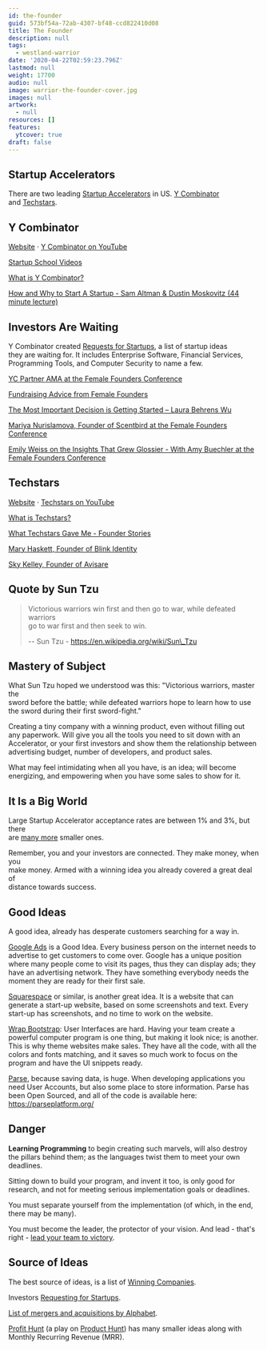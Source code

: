 ```yaml
---
id: the-founder
guid: 573bf54a-72ab-4307-bf48-ccd822410d08
title: The Founder
description: null
tags:
  - westland-warrior
date: '2020-04-22T02:59:23.796Z'
lastmod: null
weight: 17700
audio: null
image: warrior-the-founder-cover.jpg
images: null
artwork:
  - null
resources: []
features:
  ytcover: true
draft: false
---
```


## Startup Accelerators

There are two leading [Startup Accelerators](https://en.wikipedia.org/wiki/Startup_accelerator) in US. [Y Combinator](https://en.wikipedia.org/wiki/Y_Combinator_\(company\))\
and [Techstars](https://en.wikipedia.org/wiki/Techstars).

## Y Combinator

[Website](https://www.ycombinator.com/) · [Y Combinator on YouTube](https://www.youtube.com/channel/UCcefcZRL2oaA_uBNeo5UOWg)

[Startup School Videos](https://www.youtube.com/playlist?list=PLQ-uHSnFig5MiLRb-l6yiCBGyqfVyVf17)

[What is Y Combinator?](https://www.youtube.com/watch?v=_4JtyLKDjXk "Play Video")

[How and Why to Start A Startup - Sam Altman & Dustin Moskovitz (44 minute lecture)](https://www.youtube.com/watch?v=ZoqgAy3h4OM "Play Video")

## Investors Are Waiting

Y Combinator created [Requests for Startups](https://www.ycombinator.com/rfs/), a list of startup ideas\
they are waiting for. It includes Enterprise Software, Financial Services,\
Programming Tools, and Computer Security to name a few.

[YC Partner AMA at the Female Founders Conference](https://www.youtube.com/watch?v=waYiVrIGQ_0 "Play Video")

[Fundraising Advice from Female Founders](https://www.youtube.com/watch?v=GHoTciAH8Uo "Play Video")

[The Most Important Decision is Getting Started – Laura Behrens Wu](https://www.youtube.com/watch?v=ZAkzs4rgjOo "Play Video")

[Mariya Nurislamova, Founder of Scentbird at the Female Founders Conference](https://www.youtube.com/watch?v=gmA-BOIVKQU "Play Video")

[Emily Weiss on the Insights That Grew Glossier - With Amy Buechler at the Female Founders Conference](https://www.youtube.com/watch?v=ex-fXyRJTU8 "Play Video")

## Techstars

[Website](https://www.techstars.com/) · [Techstars on YouTube](https://www.youtube.com/channel/UClebMzrpRNTWVfZXw2jfsSw)

[What is Techstars?](https://www.youtube.com/watch?v=S-3YgWroCdo "Play Video")

[What Techstars Gave Me - Founder Stories](https://www.youtube.com/watch?v=Apr2B7Ix0zs "Play Video")

[Mary Haskett, Founder of Blink Identity](https://www.youtube.com/watch?v=NE6jxVk7G-8 "Play Video")

[Sky Kelley, Founder of Avisare](https://www.youtube.com/watch?v=oRjHsum2ImI "Play Video")

## Quote by Sun Tzu

> Victorious warriors win first and then go to war, while defeated warriors\
> go to war first and then seek to win.
>
> \-- Sun Tzu - https://en.wikipedia.org/wiki/Sun\_Tzu

## Mastery of Subject

What Sun Tzu hoped we understood was this: "Victorious warriors, master the\
sword before the battle; while defeated warriors hope to learn how to use\
the sword during their first sword-fight."

Creating a tiny company with a winning product, even without filling out\
any paperwork. Will give you all the tools you need to sit down with an\
Accelerator, or your first investors and show them the relationship between\
advertising budget, number of developers, and product sales.

What may feel intimidating when all you have, is an idea; will become\
energizing, and empowering when you have some sales to show for it.

## It Is a Big World

Large Startup Accelerator acceptance rates are between 1% and 3%, but there\
are [many more](https://duckduckgo.com/?q=List+of+Startup+Accelerators\&t=ffab\&ia=web) smaller ones.

Remember, you and your investors are connected. They make money, when you\
make money. Armed with a winning idea you already covered a great deal of\
distance towards success.

## Good Ideas

A good idea, already has desperate customers searching for a way in.

[Google Ads](https://www.youtube.com/watch?v=NV4DCdyLNgU) is a Good Idea. Every business person on the internet needs to advertise to get customers to come over. Google has a unique position where many people come to visit its pages, thus they can display ads; they have an advertising network. They have something everybody needs the moment they are ready for their first sale.

[Squarespace](https://www.squarespace.com/) or similar, is another great idea. It is a website that can generate a start-up website, based on some screenshots and text. Every start-up has screenshots, and no time to work on the website.

[Wrap Bootstrap](https://wrapbootstrap.com/): User Interfaces are hard. Having your team create a powerful computer program is one thing, but making it look nice; is another. This is why theme websites make sales. They have all the code, with all the colors and fonts matching, and it saves so much work to focus on the program and have the UI snippets ready.

[Parse](https://www.youtube.com/watch?v=89xIe8FbR2g), because saving data, is huge. When developing applications you need User Accounts, but also some place to store information. Parse has been Open Sourced, and all of the code is available here: <https://parseplatform.org/>

## Danger

**Learning Programming** to begin creating such marvels, will also destroy\
the pillars behind them; as the languages twist them to meet your own\
deadlines.

Sitting down to build your program, and invent it too, is only good for\
research, and not for meeting serious implementation goals or deadlines.

You must separate yourself from the implementation (of which, in the end,\
there may be many).

You must become the leader, the protector of your vision. And lead - that's\
right - [lead your team to victory](https://www.youtube.com/watch?v=ljqra3BcqWM).

## Source of Ideas

The best source of ideas, is a list of [Winning Companies](https://www.ycombinator.com/topcompanies/).

Investors [Requesting for Startups](https://www.ycombinator.com/rfs/).

[List of mergers and acquisitions by Alphabet](https://en.wikipedia.org/wiki/List_of_mergers_and_acquisitions_by_Alphabet).

[Profit Hunt](http://profithunt.co/) (a play on [Product Hunt](https://en.wikipedia.org/wiki/Product_Hunt)) has many smaller ideas along with Monthly Recurring Revenue (MRR).

